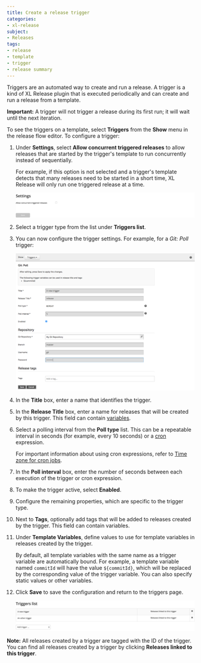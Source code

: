 ```yaml
---
title: Create a release trigger
categories:
- xl-release
subject:
- Releases
tags:
- release
- template
- trigger
- release summary
---
```


Triggers are an automated way to create and run a release. A trigger is a kind of XL Release plugin that is executed periodically and can create and run a release from a template.

**Important:** A trigger will not trigger a release during its first run; it will wait until the next iteration.

To see the triggers on a template, select **Triggers** from the **Show** menu in the release flow editor. To configure a trigger:

1. Under **Settings**, select **Allow concurrent triggered releases** to allow releases that are started by the trigger's template to run concurrently instead of sequentially.

    For example, if this option is not selected and a trigger's template detects that many releases need to be started in a short time, XL Release will only run one triggered release at a time.

    ![Trigger settings](../images/triggers-settings.png)

1. Select a trigger type from the list under **Triggers list**.
1. You can now configure the trigger settings. For example, for a *Git: Poll* trigger:

    ![Trigger form](../images/git-plugin-fields.png)

1. In the **Title** box, enter a name that identifies the trigger.
1. In the **Release Title** box, enter a name for releases that will be created by this trigger. This field can contain [variables](/xl-release/concept/variables-in-xl-release.html).
1. Select a polling interval from the **Poll type** list. This can be a repeatable interval in seconds (for example, every 10 seconds) or a [cron](https://en.wikipedia.org/wiki/Cron#CRON_expression) expression.

    For important information about using cron expressions, refer to [Time zone for cron jobs](/xl-release/how-to/time-trigger-plugin.html#time-zone-for-cron-jobs).

1. In the **Poll interval** box, enter the number of seconds between each execution of the trigger or cron expression.
1. To make the trigger active, select **Enabled**.
1. Configure the remaining properties, which are specific to the trigger type.
1. Next to **Tags**, optionally add tags that will be added to releases created by the trigger. This field can contain variables.
1. Under **Template Variables**, define values to use for template variables in releases created by the trigger.

    By default, all template variables with the same name as a trigger variable are automatically bound. For example, a template variable named `commitId` will have the value `${commitId}`, which will be replaced by the corresponding value of the trigger variable. You can also specify static values or other variables.

1. Click **Save** to save the configuration and return to the triggers page.

    ![Trigger list](../images/triggers-list.png)

**Note:** All releases created by a trigger are tagged with the ID of the trigger. You can find all releases created by a trigger by clicking **Releases linked to this trigger**.

